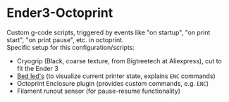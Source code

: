 # Ender3-Octoprint

Custom g-code scripts, triggered by events like "on startup", "on print start", "on print pause", etc. in octoprint.  
Specific setup for this configuration/scripts:

- Cryogrip (Black, coarse texture, from Bigtreetech at Aliexpress), cut to fit the Ender 3
- [Bed led's](https://www.thingiverse.com/thing:4845956) (to visualize current printer state, explains `ENC` commands)
- Octoprint Enclosure plugin (provides custom commands, e.g. `ENC`)
- Filament runout sensor (for pause-resume functionality)
